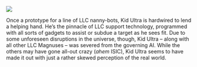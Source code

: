 <img src="Kid-Ultra-Announce.jpg">

Once a prototype for a line of LLC nanny-bots, Kid Ultra is hardwired to lend a helping hand. He’s the pinnacle of LLC support technology, programmed with all sorts of gadgets to assist or subdue a target as he sees fit. Due to some unforeseen disruptions in the universe, though, Kid Ultra – along with all other LLC Magnuses – was severed from the governing AI. While the others may have gone all-out crazy (*ahem* ISIC), Kid Ultra seems to have made it out with just a rather skewed perception of the real world.